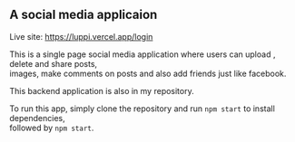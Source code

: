 ## A social media applicaion  

Live site: https://luppi.vercel.app/login

This is a single page social media application where users can upload , delete and share posts,  
images, make comments on posts and also add friends just like facebook.

This backend application is also in my repository.

To run this app, simply clone the repository and run `npm start` to install dependencies,  
followed by `npm start`.

